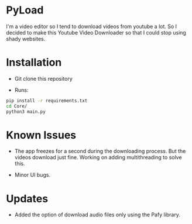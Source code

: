 # PyLoad
I'm a video editor so I tend to download videos from youtube a lot. So I decided to make this Youtube Video Downloader so that I could stop using shady websites.

# Installation

- Git clone this repository

- Runs:

```bash
pip install -r requirements.txt
cd Core/
python3 main.py
```

# Known Issues

- The app freezes for a second during the downloading process. But the videos download just fine. Working on adding multithreading to solve this.

- Minor UI bugs.

# Updates

- Added the option of download audio files only using the Pafy library.
